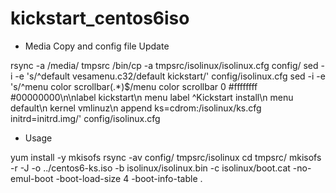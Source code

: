 # kickstart_centos6iso

- Media Copy and config file Update

 rsync -a /media/ tmpsrc
 /bin/cp -a tmpsrc/isolinux/isolinux.cfg config/
 sed -i -e 's/^default vesamenu.c32/default kickstart/' config/isolinux.cfg
 sed -i -e 's/^menu color scrollbar\(.*\)$/menu color scrollbar 0 #ffffffff #00000000\n\nlabel kickstart\n  menu label \^Kickstart install\n  menu default\n  kernel vmlinuz\n  append ks=cdrom:\/isolinux\/ks.cfg initrd=initrd.img/' config/isolinux.cfg

- Usage

 yum install -y mkisofs
 rsync -av config/ tmpsrc/isolinux
 cd tmpsrc/
 mkisofs -r -J -o ../centos6-ks.iso -b isolinux/isolinux.bin -c isolinux/boot.cat -no-emul-boot -boot-load-size 4 -boot-info-table .

